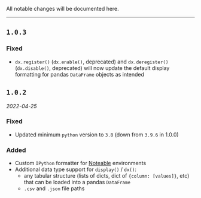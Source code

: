 All notable changes will be documented here.

---

## `1.0.3`
### **Fixed**
* `dx.register()` (`dx.enable()`, deprecated) and `dx.deregister()` (`dx.disable()`, deprecated) will now update the default display formatting for pandas `DataFrame` objects as intended
## `1.0.2`
_2022-04-25_
### **Fixed**
* Updated minimum `python` version to `3.8` (down from `3.9.6` in 1.0.0)

### **Added**
* Custom `IPython` formatter for [Noteable](https://app.noteable.io/) environments
* Additional data type support for `display()` / `dx()`: 
    * any tabular structure (lists of dicts, dict of `{column: [values]}`, etc) that can be loaded into a pandas `DataFrame`
    * `.csv` and `.json` file paths